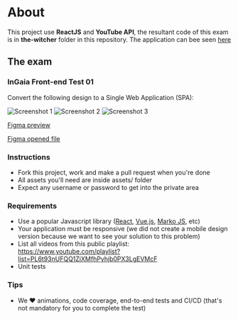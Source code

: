 # About

This project use **ReactJS** and **YouTube API**, the resultant code of this exam is in **the-witcher** folder in this repository.
The application can bee seen [here](https://rchuluc.github.io/frontend-exam/#/)

## The exam

### InGaia Front-end Test 01
Convert the following design to a Single Web Application (SPA):

![Screenshot 1](screenshots/screenshot1.jpg)
![Screenshot 2](screenshots/screenshot2.jpg)
![Screenshot 3](screenshots/screenshot3.jpg)

[Figma preview](https://www.figma.com/proto/COnJnZhaRmmAHt6MjBlRT3c1/Frontend---Test?node-id=20%3A1070&scaling=min-zoom)

[Figma opened file](https://www.figma.com/file/COnJnZhaRmmAHt6MjBlRT3c1/Frontend---Test?node-id=0%3A1)

### Instructions
- Fork this project, work and make a pull request when you're done
- All assets you'll need are inside assets/ folder
- Expect any username or password to get into the private area

### Requirements
- Use a popular Javascript library ([React](https://reactjs.org/), [Vue.js](https://vuejs.org/), [Marko JS](https://markojs.com/), etc)
- Your application must be responsive (we did not create a mobile design version because we want to see your solution to this problem)
- List all videos from this public playlist: https://www.youtube.com/playlist?list=PL6t93nUFQQ1ZiXMfhPyhjb0PX3LgEVMcF
- Unit tests

### Tips
- We ❤️ animations, code coverage, end-to-end tests and CI/CD (that's not mandatory for you to complete the test)
